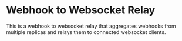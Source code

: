 # Webhook to Websocket Relay

This is a webhook to websocket relay that aggregates webhooks from multiple replicas and relays them to connected websocket clients.
